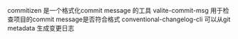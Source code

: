 commitizen 是一个格式化commit message 的工具
valite-commit-msg 用于检查项目的commit message是否符合格式
conventional-changelog-cli 可以从git metadata 生成变更日志

